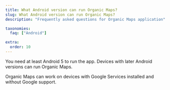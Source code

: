 ```yaml
---
title: What Android version can run Organic Maps?
slug: What Android version can run Organic Maps?
description: "Frequently asked questions for Organic Maps application"

taxonomies:
  faq: ["Android"]

extra:
  order: 10
---
```


You need at least Android 5 to run the app. Devices with later Android versions can run Organic Maps.

Organic Maps can work on devices with Google Services installed and without Google support.

